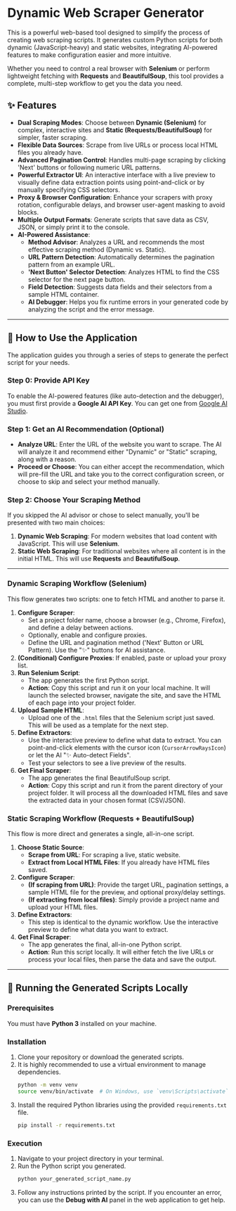 # Dynamic Web Scraper Generator

This is a powerful web-based tool designed to simplify the process of creating web scraping scripts. It generates custom Python scripts for both dynamic (JavaScript-heavy) and static websites, integrating AI-powered features to make configuration easier and more intuitive.

Whether you need to control a real browser with **Selenium** or perform lightweight fetching with **Requests** and **BeautifulSoup**, this tool provides a complete, multi-step workflow to get you the data you need.

## ✨ Features

- **Dual Scraping Modes**: Choose between **Dynamic (Selenium)** for complex, interactive sites and **Static (Requests/BeautifulSoup)** for simpler, faster scraping.
- **Flexible Data Sources**: Scrape from live URLs or process local HTML files you already have.
- **Advanced Pagination Control**: Handles multi-page scraping by clicking 'Next' buttons or following numeric URL patterns.
- **Powerful Extractor UI**: An interactive interface with a live preview to visually define data extraction points using point-and-click or by manually specifying CSS selectors.
- **Proxy & Browser Configuration**: Enhance your scrapers with proxy rotation, configurable delays, and browser user-agent masking to avoid blocks.
- **Multiple Output Formats**: Generate scripts that save data as CSV, JSON, or simply print it to the console.
- **AI-Powered Assistance**:
    - **Method Advisor**: Analyzes a URL and recommends the most effective scraping method (Dynamic vs. Static).
    - **URL Pattern Detection**: Automatically determines the pagination pattern from an example URL.
    - **'Next Button' Selector Detection**: Analyzes HTML to find the CSS selector for the next page button.
    - **Field Detection**: Suggests data fields and their selectors from a sample HTML container.
    - **AI Debugger**: Helps you fix runtime errors in your generated code by analyzing the script and the error message.

---

## 🚀 How to Use the Application

The application guides you through a series of steps to generate the perfect script for your needs.

### Step 0: Provide API Key

To enable the AI-powered features (like auto-detection and the debugger), you must first provide a **Google AI API Key**. You can get one from [Google AI Studio](https://aistudio.google.com/app/apikey).

### Step 1: Get an AI Recommendation (Optional)

- **Analyze URL**: Enter the URL of the website you want to scrape. The AI will analyze it and recommend either "Dynamic" or "Static" scraping, along with a reason.
- **Proceed or Choose**: You can either accept the recommendation, which will pre-fill the URL and take you to the correct configuration screen, or choose to skip and select your method manually.

### Step 2: Choose Your Scraping Method

If you skipped the AI advisor or chose to select manually, you'll be presented with two main choices:

1.  **Dynamic Web Scraping**: For modern websites that load content with JavaScript. This will use **Selenium**.
2.  **Static Web Scraping**: For traditional websites where all content is in the initial HTML. This will use **Requests** and **BeautifulSoup**.

---

### Dynamic Scraping Workflow (Selenium)

This flow generates two scripts: one to fetch HTML and another to parse it.

1.  **Configure Scraper**:
    - Set a project folder name, choose a browser (e.g., Chrome, Firefox), and define a delay between actions.
    - Optionally, enable and configure proxies.
    - Define the URL and pagination method ('Next' Button or URL Pattern). Use the "✨" buttons for AI assistance.
2.  **(Conditional) Configure Proxies**: If enabled, paste or upload your proxy list.
3.  **Run Selenium Script**:
    - The app generates the first Python script.
    - **Action**: Copy this script and run it on your local machine. It will launch the selected browser, navigate the site, and save the HTML of each page into your project folder.
4.  **Upload Sample HTML**:
    - Upload one of the `.html` files that the Selenium script just saved. This will be used as a template for the next step.
5.  **Define Extractors**:
    - Use the interactive preview to define what data to extract. You can point-and-click elements with the cursor icon (`️CursorArrowRaysIcon`) or let the AI "✨ Auto-detect Fields".
    - Test your selectors to see a live preview of the results.
6.  **Get Final Scraper**:
    - The app generates the final BeautifulSoup script.
    - **Action**: Copy this script and run it from the parent directory of your project folder. It will process all the downloaded HTML files and save the extracted data in your chosen format (CSV/JSON).

### Static Scraping Workflow (Requests + BeautifulSoup)

This flow is more direct and generates a single, all-in-one script.

1.  **Choose Static Source**:
    - **Scrape from URL**: For scraping a live, static website.
    - **Extract from Local HTML Files**: If you already have HTML files saved.
2.  **Configure Scraper**:
    - **(If scraping from URL)**: Provide the target URL, pagination settings, a sample HTML file for the preview, and optional proxy/delay settings.
    - **(If extracting from local files)**: Simply provide a project name and upload your HTML files.
3.  **Define Extractors**:
    - This step is identical to the dynamic workflow. Use the interactive preview to define what data you want to extract.
4.  **Get Final Scraper**:
    - The app generates the final, all-in-one Python script.
    - **Action**: Run this script locally. It will either fetch the live URLs or process your local files, then parse the data and save the output.

---

## 🐍 Running the Generated Scripts Locally

### Prerequisites

You must have **Python 3** installed on your machine.

### Installation

1.  Clone your repository or download the generated scripts.
2.  It is highly recommended to use a virtual environment to manage dependencies.
    ```bash
    python -m venv venv
    source venv/bin/activate  # On Windows, use `venv\Scripts\activate`
    ```
3.  Install the required Python libraries using the provided `requirements.txt` file.
    ```bash
    pip install -r requirements.txt
    ```

### Execution

1.  Navigate to your project directory in your terminal.
2.  Run the Python script you generated.
    ```bash
    python your_generated_script_name.py
    ```
3.  Follow any instructions printed by the script. If you encounter an error, you can use the **Debug with AI** panel in the web application to get help.